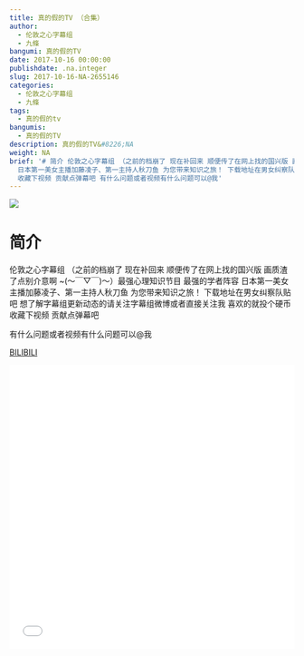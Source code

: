 ```yaml
---
title: 真的假的TV （合集）
author:
  - 伦敦之心字幕组
  - 九條
bangumi: 真的假的TV
date: 2017-10-16 00:00:00
publishdate: .na.integer
slug: 2017-10-16-NA-2655146
categories:
  - 伦敦之心字幕组
  - 九條
tags:
  - 真的假的tv
bangumis:
  - 真的假的TV
description: 真的假的TV&#8226;NA
weight: NA
brief: '# 简介 伦敦之心字幕组 （之前的档崩了 现在补回来 顺便传了在网上找的国兴版 画质渣了点别介意啊 ~(～￣▽￣)～）最强心理知识节目 最强的学者阵容
  日本第一美女主播加藤凌子、第一主持人秋刀鱼 为您带来知识之旅！ 下载地址在男女纠察队贴吧 想了解字幕组更新动态的请关注字幕组微博或者直接关注我 喜欢的就投个硬币
  收藏下视频 贡献点弹幕吧 有什么问题或者视频有什么问题可以@我'
---
```


![](https://i.imgur.com/U2yLvZ3.jpg)

# 简介  
伦敦之心字幕组 （之前的档崩了 现在补回来 顺便传了在网上找的国兴版 画质渣了点别介意啊 ~(～￣▽￣)～）最强心理知识节目 最强的学者阵容 日本第一美女主播加藤凌子、第一主持人秋刀鱼 为您带来知识之旅！  下载地址在男女纠察队贴吧 想了解字幕组更新动态的请关注字幕组微博或者直接关注我 喜欢的就投个硬币 收藏下视频 贡献点弹幕吧


有什么问题或者视频有什么问题可以@我

  [BILIBILI](https://www.bilibili.com/video/av2655146/)


<div class="vcontainer">  <iframe class='video' src="//www.bilibili.com/blackboard/player.html?aid=2655146" width="100%" height="500" frameborder="0" allowfullscreen="allowfullscreen"></iframe></div>
